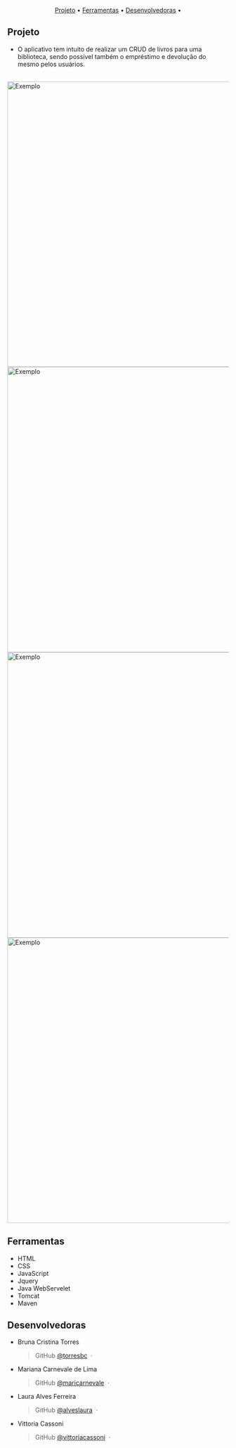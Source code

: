<p align="center">
  <a href="#projeto">Projeto</a> •
  <a href="#ferramentas">Ferramentas</a> •
  <a href="#time">Desenvolvedoras</a> •
</p>

## Projeto

- O aplicativo tem intuito de realizar um CRUD de livros para uma biblioteca, sendo possível também o empréstimo e devolução do mesmo pelos usuários. 
  <br />
  <br />
 
<img src="https://drive.google.com/uc?export=view&id=1x7Nh_sJoQcDpwzCKcsKKy4Qys8A8ki25" style="width: 650px; max-width: 100%; height: auto" title="Exemplo" />
 
<img src="https://drive.google.com/uc?export=view&id=1RTbdwVJRiSa7gO2E3k-Kl1nI5bsHyXhm" style="width: 650px; max-width: 100%; height: auto" title="Exemplo" />
 
<img src="https://drive.google.com/uc?export=view&id=1XD7a-eTY7FBmUAAhSOs6-wAodIIhqtgt" style="width: 650px; max-width: 100%; height: auto" title="Exemplo" />
 
<img src="https://drive.google.com/uc?export=view&id=1UnWymW8XyOWPfhrVLu5Bn_jek2lAOjKY" style="width: 650px; max-width: 100%; height: auto" title="Exemplo" />

## Ferramentas

- HTML
- CSS
- JavaScript
- Jquery
- Java WebServelet
- Tomcat
- Maven

## Desenvolvedoras


- Bruna Cristina Torres

  > GitHub [@torresbc](https://github.com/torresbc) &nbsp;&middot;&nbsp;

- Mariana Carnevale de Lima

  > GitHub [@maricarnevale](https://github.com/maricarnevale) &nbsp;&middot;&nbsp;

- Laura Alves Ferreira

  > GitHub [@alveslaura](https://github.com/alveslaura) &nbsp;&middot;&nbsp;

- Vittoria Cassoni

  > GitHub [@vittoriacassoni](https://github.com/vittoriacassoni) &nbsp;&middot;&nbsp;
